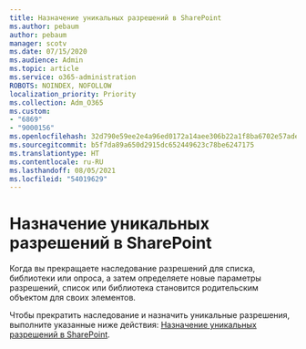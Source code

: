 ```yaml
---
title: Назначение уникальных разрешений в SharePoint
ms.author: pebaum
author: pebaum
manager: scotv
ms.date: 07/15/2020
ms.audience: Admin
ms.topic: article
ms.service: o365-administration
ROBOTS: NOINDEX, NOFOLLOW
localization_priority: Priority
ms.collection: Adm_O365
ms.custom:
- "6869"
- "9000156"
ms.openlocfilehash: 32d790e59ee2e4a96ed0172a14aee306b22a1f8ba6702e57ade5357a69b46803
ms.sourcegitcommit: b5f7da89a650d2915dc652449623c78be6247175
ms.translationtype: HT
ms.contentlocale: ru-RU
ms.lasthandoff: 08/05/2021
ms.locfileid: "54019629"
---
```

# <a name="assign-unique-permissions-in-sharepoint"></a>Назначение уникальных разрешений в SharePoint

Когда вы прекращаете наследование разрешений для списка, библиотеки или опроса, а затем определяете новые параметры разрешений, список или библиотека становится родительским объектом для своих элементов.  

Чтобы прекратить наследование и назначить уникальные разрешения, выполните указанные ниже действия: [Назначение уникальных разрешений в SharePoint](https://support.microsoft.com/office/customize-permissions-for-a-sharepoint-list-or-library-02d770f3-59eb-4910-a608-5f84cc297782#bkmk_break).
